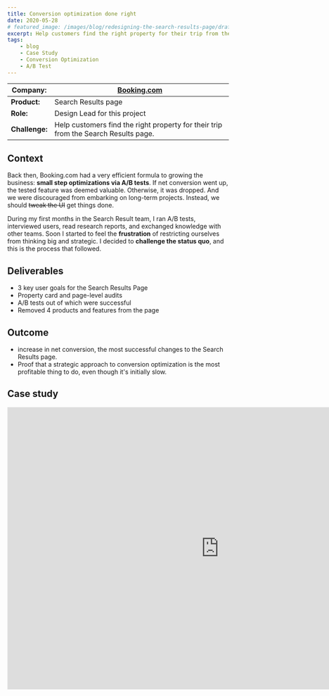 ```yaml
---
title: Conversion optimization done right
date: 2020-05-28
# featured_image: /images/blog/redesigning-the-search-results-page/draft.png
excerpt: Help customers find the right property for their trip from the Search Results page.
tags:
    - blog
    - Case Study
    - Conversion Optimization
    - A/B Test
---
```


| **Company:** | <a href="https://booking.com" target="_blank">Booking.com</a> |
| --- | --- |
| **Product:** | Search Results page |
| **Role:** | Design Lead for this project |
| **Challenge:** | Help customers find the right property for their trip from the Search Results page. |

## Context
Back then, Booking.com had a very efficient formula to growing the business: **small step optimizations via A/B tests**. If net conversion went up, the tested feature was deemed valuable. Otherwise, it was dropped. And we were discouraged from embarking on long-term projects. Instead, we should ~~tweak the UI~~ get things done.

During my first months in the Search Result team, I ran A/B tests, interviewed users, read research reports, and exchanged knowledge with other teams. Soon I started to feel the **frustration** of restricting ourselves from thinking big and strategic. I decided to **challenge the status quo**, and this is the process that followed.


## Deliverables
- 3 key user goals for the Search Results Page
- Property card and page-level audits
- <span class="redacted"></span> A/B tests out of which <span class="redacted"></span> were successful
- Removed 4 products and features from the page

## Outcome
- <span class="redacted"></span> increase in net conversion, the most successful changes to the Search Results page.
- Proof that a strategic approach to conversion optimization is the most profitable thing to do, even though it's initially slow.

## Case study
<div class="case-study"><iframe class="case-study__figma" style="border: 1px solid rgba(0, 0, 0, 0.1);" width="960" height="640" src="https://www.figma.com/embed?embed_host=share&url=https%3A%2F%2Fwww.figma.com%2Fproto%2FsPqfR9EZ1RYWugag3j9OgS%2F05.-Conversion-optimization-done-right.%3Fnode-id%3D463%253A624%26scaling%3Dscale-down" allowfullscreen></iframe></div>